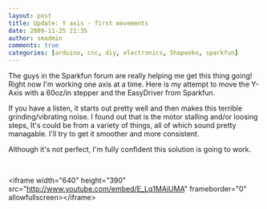 ```yaml
---
layout: post
title: Update: Y axis - first movements
date: 2009-11-25 21:35
author: smadmin
comments: true
categories: [arduino, cnc, diy, electronics, Shapeoko, sparkfun]
---
```

The guys in the Sparkfun forum are really helping me get this thing going! Right now I'm working one axis at a time. Here is my attempt to move the Y-Axis with a 60oz/in stepper and the EasyDriver from Sparkfun.

If you have a listen, it starts out pretty well and then makes this terrible grinding/vibrating noise. I found out that is the motor stalling and/or loosing steps, It's could be from a variety of things, all of which sound pretty managable. I'll try to get it smoother and more consistent.

Although it's not perfect, I'm fully confident this solution is going to work.

&nbsp;

&lt;iframe width="640" height="390" src="http://www.youtube.com/embed/E_Lq1MAiUMA" frameborder="0" allowfullscreen&gt;&lt;/iframe&gt;
